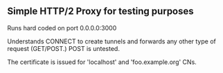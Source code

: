 ## Simple HTTP/2 Proxy for testing purposes

Runs hard coded on port 0.0.0.0:3000

Understands CONNECT to create tunnels and forwards any other type of request (GET/POST.)  POST is untested.

The certificate is issued for 'localhost' and 'foo.example.org' CNs.
